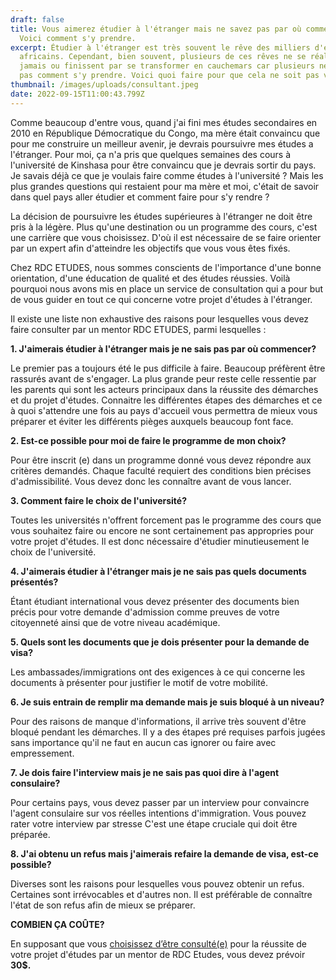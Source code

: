 ```yaml
---
draft: false
title: Vous aimerez étudier à l'étranger mais ne savez pas par où commencer ?
  Voici comment s'y prendre.
excerpt: Étudier à l'étranger est très souvent le rêve des milliers d'étudiants
  africains. Cependant, bien souvent, plusieurs de ces rêves ne se réalisent
  jamais ou finissent par se transformer en cauchemars car plusieurs ne savent
  pas comment s'y prendre. Voici quoi faire pour que cela ne soit pas votre cas.
thumbnail: /images/uploads/consultant.jpeg
date: 2022-09-15T11:00:43.799Z
---
```

Comme beaucoup d'entre vous, quand j'ai fini mes études secondaires en 2010 en République Démocratique du Congo, ma mère était convaincu que pour me construire un meilleur avenir, je devrais poursuivre mes études a l'étranger. Pour moi, ça n'a pris que quelques semaines des cours à l'université de Kinshasa pour être convaincu que je devrais sortir du pays. Je savais déjà ce que je voulais faire comme études à l'université ? Mais les plus grandes questions qui restaient pour ma mère et moi, c'était de savoir dans quel pays aller étudier et comment faire pour s'y rendre ?

La décision de poursuivre les études supérieures à l'étranger ne doit être pris à la légère. Plus qu'une destination ou un programme des cours, c'est une carrière que vous choisissez. D'où il est nécessaire de se faire orienter par un expert afin d'atteindre les objectifs que vous vous êtes fixés.

Chez RDC ETUDES, nous sommes conscients de l'importance d'une bonne orientation, d'une éducation de qualité et des études réussies. Voilà pourquoi nous avons mis en place un service de consultation qui a pour but de vous guider en tout ce qui concerne votre projet d'études à l'étranger.

Il existe une liste non exhaustive des raisons pour lesquelles vous devez  faire consulter par un mentor RDC ETUDES, parmi lesquelles :

**1. J'aimerais étudier à l'étranger mais je ne sais pas par où commencer?**

Le premier pas a toujours été le pus difficile à faire. Beaucoup préfèrent être rassurés avant de s'engager. La plus grande peur reste celle ressentie par les parents qui sont les acteurs principaux dans la réussite des démarches et du projet d'études. Connaitre les différentes étapes des démarches et ce à quoi s'attendre une fois au pays d'accueil vous permettra de mieux vous préparer et éviter les différents pièges auxquels beaucoup font face.

**2. Est-ce possible pour moi de faire le programme de mon choix?**

Pour être inscrit (e) dans un programme donné vous devez répondre aux critères demandés. Chaque faculté requiert des conditions bien précises d'admissibilité. Vous devez donc les connaître avant de vous lancer.

**3. Comment faire le choix de l'université?**

Toutes les universités n'offrent forcement pas le programme des cours que vous souhaitez faire ou encore ne sont certainement pas appropries pour votre projet d'études. Il est donc nécessaire d'étudier minutieusement le choix de l'université.

**4. J'aimerais étudier à l'étranger mais je ne sais pas quels documents présentés?**

Étant étudiant international vous devez présenter des documents bien précis pour votre demande d'admission comme preuves de votre citoyenneté ainsi que de votre niveau académique.

**5. Quels sont les documents que je dois présenter pour la demande de visa?**

Les ambassades/immigrations ont des exigences à ce qui concerne les documents à présenter pour justifier le motif de votre mobilité.

**6. Je suis entrain de remplir ma demande mais je suis bloqué à un niveau?**

Pour des raisons de manque d'informations, il arrive très souvent d'être bloqué pendant les démarches. Il y a des étapes pré requises parfois jugées sans importance qu'il ne faut en aucun cas ignorer ou faire avec empressement.

**7. Je dois faire l'interview mais je ne sais pas quoi dire à l'agent consulaire?**

Pour certains pays, vous devez passer par un interview pour convaincre l'agent consulaire sur vos réelles intentions d'immigration. Vous pouvez rater votre interview par stresse  C'est une étape cruciale qui doit être préparée. 

**8. J'ai obtenu un refus mais j'aimerais refaire la demande de visa, est-ce possible?**

Diverses sont les raisons pour lesquelles vous pouvez obtenir un refus. Certaines sont irrévocables et d'autres non. Il est préférable de connaître l'état de son refus afin de mieux se préparer.

**COMBIEN ÇA COÛTE?**

En supposant que vous [choisissez d’être consulté(e)](https://www.rdcetudes.com/assistance-process) pour la réussite de votre projet d'études par un mentor de RDC Etudes, vous devez prévoir **30$.**